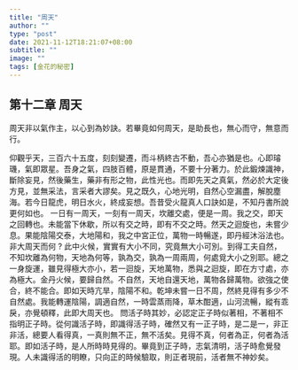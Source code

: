 ```yaml
---
title: "周天"
author: ""
type: "post"
date: 2021-11-12T18:21:07+08:00
subtitle: ""
image: ""
tags: [金花的秘密]
---
```

## 第十二章 周天

周天非以氣作主，以心到為妙訣。若畢竟如何周天，是助長也，無心而守，無意而行。
<!--more-->
仰觀乎天，三百六十五度，刻刻變遷，而斗柄終古不動，吾心亦猶是也。心即璿璣，氣即眾星。吾身之氣，四肢百體，原是貫通，不要十分著力。於此鍛煉識神，斷除妄見，然後藥生，藥非有形之物，此性光也。而即先天之真氣，然必於大定後方見，並無采法，言采者大謬矣。見之既久，心地光明，自然心空漏盡，解脫塵海。若今日龍虎，明日水火，終成妄想。吾昔受火龍真人口訣如是，不知丹書所說更何如也。
一日有一周天，一刻有一周天，坎離交處，便是一周。我之交，即天之回轉也。未能當下休歇，所以有交之時，即有不交之時。然天之迴旋也，未嘗少息。果能陰陽交泰，大地陽和，我之中宮正位，萬物一時暢遂，即丹經沐浴法也。非大周天而何 ?  此中火候，實實有大小不同，究竟無大小可別。到得工夫自然，不知坎離為何物，天地為何等，孰為交，孰為一周兩周，何處覓大小之別耶。總之一身旋運，雖見得極大亦小，若一迴旋，天地萬物，悉與之迴旋，即在方寸處，亦為極大。金丹火候，要歸自然。不自然，天地自還天地，萬物各歸萬物。欲強之使合，終不能合。即如天時亢旱，陰陽不和。乾坤未嘗一日不周，然終見得有多少不自然處。我能轉運陰陽，調適自然，一時雲蒸雨降，草木酣適，山河流暢，縱有乖戾，亦覺頓釋，此即大周天也。
問活子時其妙，必認定正子時似著相，不著相不指明正子時。從何識活子時，即識得活子時，確然又有一正子時，是二是一，非正非活，總要人看得真，一真則無不正，無不活矣。見得不真，何者為正，何者為活耶。即如活子時，是人所時時見得的。畢竟到正子時，志氣清明，活子時愈覺發現。人未識得活的明瞭，只向正的時候驗取，則正者現前，活者無不神妙矣。